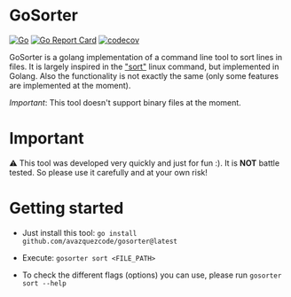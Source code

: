 # GoSorter
[![Go](https://github.com/avazquezcode/govetryx/actions/workflows/ci.yml/badge.svg?branch=main)](https://github.com/avazquezcode/govetryx/actions/workflows/ci.yml)
<a href="https://goreportcard.com/report/github.com/avazquezcode/gosorter"><img src="https://goreportcard.com/badge/github.com/avazquezcode/gosorter" alt="Go Report Card" /></a>
[![codecov](https://codecov.io/gh/avazquezcode/gosorter/graph/badge.svg?token=GCULNO7W0Q)](https://codecov.io/gh/avazquezcode/gosorter)

GoSorter is a golang implementation of a command line tool to sort lines in files.
It is largely inspired in the ["sort"](https://man7.org/linux/man-pages/man1/sort.1.html) linux command, but implemented in Golang. Also the functionality is not exactly the same (only some features are implemented at the moment).

*Important*: This tool doesn't support binary files at the moment.

# Important

⚠️ This tool was developed very quickly and just for fun :). It is **NOT** battle tested. So please use it carefully and at your own risk!

# Getting started

- Just install this tool: `go install github.com/avazquezcode/gosorter@latest`

- Execute: `gosorter sort <FILE_PATH>`

- To check the different flags (options) you can use, please run `gosorter sort --help`


